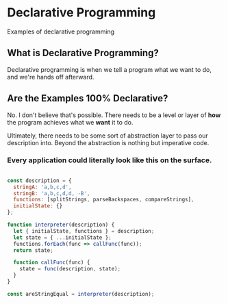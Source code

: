 # Declarative Programming
Examples of declarative programming

## What is Declarative Programming?
Declarative programming is when we tell a program what we want to do, and we're hands off afterward.

## Are the Examples 100% Declarative?
No. I don't believe that's possible. There needs to be a level or layer of **how** the program achieves what we **want** it to do.

Ultimately, there needs to be some sort of abstraction layer to pass our description into. Beyond the abstraction is nothing but imperative code.

### Every application could literally look like this on the surface.

```js

const description = {
  stringA: 'a,b,c,d',
  stringB: 'a,b,c,d,d, -B',
  functions: [splitStrings, parseBackspaces, compareStrings],
  initialState: {}
};

function interpreter(description) {
  let { initialState, functions } = description;
  let state = { ...initialState };
  functions.forEach(func => callFunc(func));
  return state;

  function callFunc(func) {
    state = func(description, state);
  }
}

const areStringEqual = interpreter(description);
```
